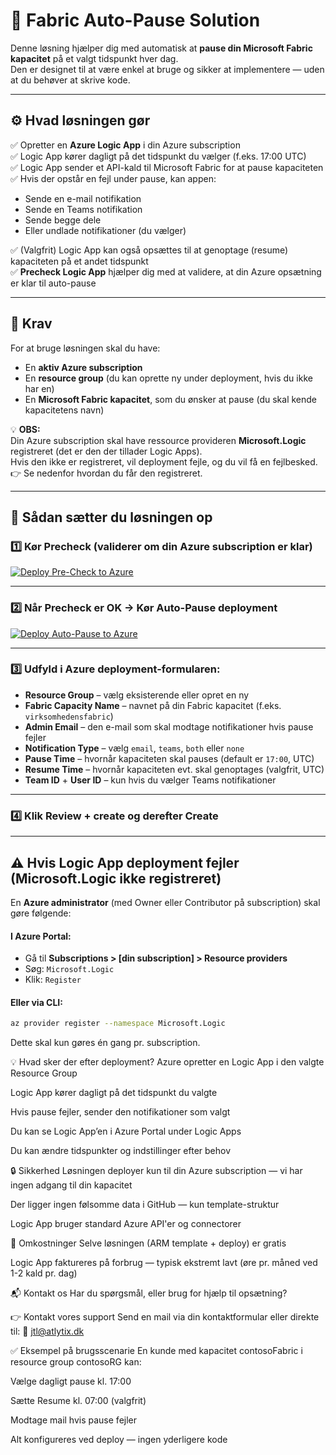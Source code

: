 # 🚀 Fabric Auto-Pause Solution

Denne løsning hjælper dig med automatisk at **pause din Microsoft Fabric kapacitet** på et valgt tidspunkt hver dag.  
Den er designet til at være enkel at bruge og sikker at implementere — uden at du behøver at skrive kode.

---

## ⚙ Hvad løsningen gør
✅ Opretter en **Azure Logic App** i din Azure subscription  
✅ Logic App kører dagligt på det tidspunkt du vælger (f.eks. 17:00 UTC)  
✅ Logic App sender et API-kald til Microsoft Fabric for at pause kapaciteten  
✅ Hvis der opstår en fejl under pause, kan appen:
- Sende en e-mail notifikation
- Sende en Teams notifikation
- Sende begge dele
- Eller undlade notifikationer (du vælger)

✅ (Valgfrit) Logic App kan også opsættes til at genoptage (resume) kapaciteten på et andet tidspunkt  
✅ **Precheck Logic App** hjælper dig med at validere, at din Azure opsætning er klar til auto-pause

---

## 📌 Krav
For at bruge løsningen skal du have:
- En **aktiv Azure subscription**
- En **resource group** (du kan oprette ny under deployment, hvis du ikke har en)
- En **Microsoft Fabric kapacitet**, som du ønsker at pause (du skal kende kapacitetens navn)

💡 **OBS:**  
Din Azure subscription skal have ressource provideren **Microsoft.Logic** registreret (det er den der tillader Logic Apps).  
Hvis den ikke er registreret, vil deployment fejle, og du vil få en fejlbesked.  
👉 Se nedenfor hvordan du får den registreret.

---

## 🚀 Sådan sætter du løsningen op

### 1️⃣ Kør Precheck (validerer om din Azure subscription er klar)
[![Deploy Pre-Check to Azure](https://aka.ms/deploytoazurebutton)](https://portal.azure.com/#create/Microsoft.Template/uri/https%3A%2F%2Fraw.githubusercontent.com%2FjtlAtlytix%2Ffabric-auto-pause-deploy%2Fmain%2Ffabric-precheck.json)

---

### 2️⃣ Når Precheck er OK → Kør Auto-Pause deployment
[![Deploy Auto-Pause to Azure](https://aka.ms/deploytoazurebutton)](https://portal.azure.com/#create/Microsoft.Template/uri/https%3A%2F%2Fraw.githubusercontent.com%2FjtlAtlytix%2Ffabric-auto-pause-deploy%2Fmain%2Ffabric-auto-pause.json)

---

### 3️⃣ Udfyld i Azure deployment-formularen:
- **Resource Group** – vælg eksisterende eller opret en ny
- **Fabric Capacity Name** – navnet på din Fabric kapacitet (f.eks. `virksomhedensfabric`)
- **Admin Email** – den e-mail som skal modtage notifikationer hvis pause fejler
- **Notification Type** – vælg `email`, `teams`, `both` eller `none`
- **Pause Time** – hvornår kapaciteten skal pauses (default er `17:00`, UTC)
- **Resume Time** – hvornår kapaciteten evt. skal genoptages (valgfrit, UTC)
- **Team ID** + **User ID** – kun hvis du vælger Teams notifikationer

---

### 4️⃣ Klik **Review + create** og derefter **Create**

---

## ⚠ Hvis Logic App deployment fejler (Microsoft.Logic ikke registreret)

En **Azure administrator** (med Owner eller Contributor på subscription) skal gøre følgende:

#### I Azure Portal:
- Gå til **Subscriptions > [din subscription] > Resource providers**
- Søg: `Microsoft.Logic`
- Klik: `Register`

#### Eller via CLI:
```bash
az provider register --namespace Microsoft.Logic
```

Dette skal kun gøres én gang pr. subscription.

💡 Hvad sker der efter deployment?
Azure opretter en Logic App i den valgte Resource Group

Logic App kører dagligt på det tidspunkt du valgte

Hvis pause fejler, sender den notifikationer som valgt

Du kan se Logic App’en i Azure Portal under Logic Apps

Du kan ændre tidspunkter og indstillinger efter behov

🔒 Sikkerhed
Løsningen deployer kun til din Azure subscription — vi har ingen adgang til din kapacitet

Der ligger ingen følsomme data i GitHub — kun template-struktur

Logic App bruger standard Azure API'er og connectorer

💸 Omkostninger
Selve løsningen (ARM template + deploy) er gratis

Logic App faktureres på forbrug — typisk ekstremt lavt (øre pr. måned ved 1-2 kald pr. dag)

📬 Kontakt os
Har du spørgsmål, eller brug for hjælp til opsætning?

👉 Kontakt vores support
Send en mail via din kontaktformular eller direkte til:
📧 jtl@atlytix.dk

✅ Eksempel på brugsscenarie
En kunde med kapacitet contosoFabric i resource group contosoRG kan:

Vælge dagligt pause kl. 17:00

Sætte Resume kl. 07:00 (valgfrit)

Modtage mail hvis pause fejler

Alt konfigureres ved deploy — ingen yderligere kode
